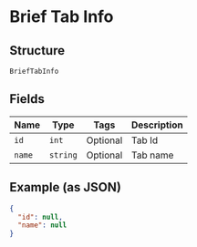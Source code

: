 
# Brief Tab Info

## Structure

`BriefTabInfo`

## Fields

| Name | Type | Tags | Description |
|  --- | --- | --- | --- |
| `id` | `int` | Optional | Tab Id |
| `name` | `string` | Optional | Tab name |

## Example (as JSON)

```json
{
  "id": null,
  "name": null
}
```

